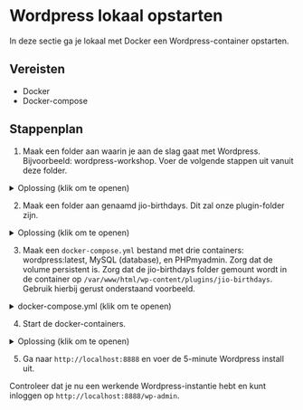 # Wordpress lokaal opstarten

In deze sectie ga je lokaal met Docker een Wordpress-container opstarten.

## Vereisten

- Docker
- Docker-compose

## Stappenplan

1. Maak een folder aan waarin je aan de slag gaat met Wordpress. Bijvoorbeeld: wordpress-workshop. Voer de volgende stappen uit vanuit deze folder.

<details>
<summary>Oplossing (klik om te openen)</summary>

```bash
mkdir wordpress-workshop
cd wordpress-workshop
```

</details>

2. Maak een folder aan genaamd jio-birthdays. Dit zal onze plugin-folder zijn.

<details>
<summary>Oplossing (klik om te openen)</summary>

```bash
mkdir our-birthdays
```

</details>

3. Maak een `docker-compose.yml` bestand met drie containers: wordpress:latest, MySQL (database), en PHPmyadmin. Zorg dat de volume persistent is. Zorg dat de jio-birthdays folder gemount wordt in de container op `/var/www/html/wp-content/plugins/jio-birthdays`. Gebruik hierbij gerust onderstaand voorbeeld.

<details>
<summary>docker-compose.yml (klik om te openen)</summary>

```yml
version: "3.7"

services:
  db:
    image: mysql:5.7
    volumes:
      - db_data:/var/lib/mysql
    environment:
      MYSQL_ROOT_PASSWORD: somewordpress
      MYSQL_DATABASE: wordpress
      MYSQL_USER: wordpress
      MYSQL_PASSWORD: wordpress

  wordpress:
    depends_on:
      - db
    image: wordpress:latest
    volumes:
      - ./jio-birthdays:/var/www/html/wp-content/plugins/jio-birthdays
    ports:
      - "8888:80"
    environment:
      WORDPRESS_DB_HOST: db:3306
      WORDPRESS_DB_USER: wordpress
      WORDPRESS_DB_PASSWORD: wordpress
      WORDPRESS_DB_NAME: wordpress
      WORDPRESS_DEBUG: 1

  phpmyadmin:
    depends_on:
      - db
    image: phpmyadmin/phpmyadmin
    ports:
      - 8889:80
    environment:
      MYSQL_USERNAME: wordpress
      MYSQL_ROOT_PASSWORD: wordpress
      PMA_HOST: db:3306

volumes:
  db_data: {}
```

</details>

4. Start de docker-containers.

<details>
<summary>Oplossing (klik om te openen)</summary>

```bash
docker-compose up
```

</details>

5. Ga naar `http://localhost:8888` en voer de 5-minute Wordpress install uit.

Controleer dat je nu een werkende Wordpress-instantie hebt en kunt inloggen op `http://localhost:8888/wp-admin`.
